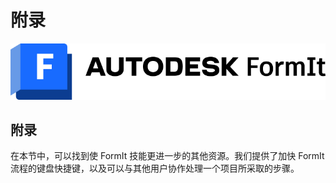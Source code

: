 # 附录

![](<../.gitbook/assets/formit intro hero image.png>)

## 附录

在本节中，可以找到使 FormIt 技能更进一步的其他资源。我们提供了加快 FormIt 流程的键盘快捷键，以及可以与其他用户协作处理一个项目所采取的步骤。
